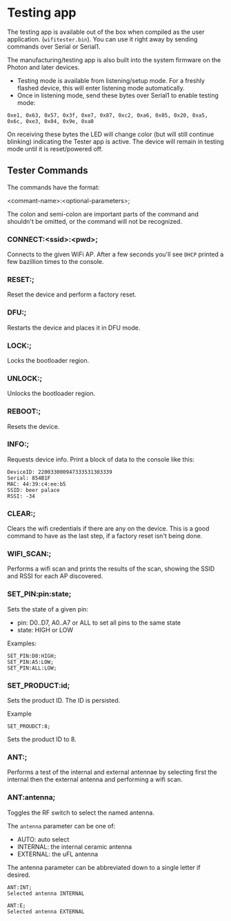 # Testing app

The testing app is available out of the box when compiled as the user application.
(`wifitester.bin`). You can use it right away by sending commands over Serial or Serial1.

The manufacturing/testing app is also built into the system firmware on the Photon
and later devices.

- Testing mode is available from listening/setup mode. For a freshly flashed device, this will enter listening mode automatically. 
- Once in listening mode, send these bytes over Serial1 to enable testing mode:
 
```
0xe1, 0x63, 0x57, 0x3f, 0xe7, 0x87, 0xc2, 0xa6, 0x85, 0x20, 0xa5, 0x6c, 0xe3, 0x04, 0x9e, 0xa0
```

On receiving these bytes the LED will change color (but will still continue blinking) indicating
the Tester app is active. The device will remain in testing mode until it is reset/powered off.




## Tester Commands

The commands have the format:

&lt;commant-name&gt;:&lt;optional-parameters&gt;;

The colon and semi-colon are important parts of the command and shouldn't be omitted, or the command will not be recognized.


### CONNECT:&lt;ssid&gt;:&lt;pwd&gt;;

Connects to the given WiFi AP. After a few seconds you'll see `DHCP` printed a few bazillion times to the console.

### RESET:;

Reset the device and perform a factory reset.

### DFU:;

Restarts the device and places it in DFU mode.

### LOCK:;

Locks the bootloader region.

### UNLOCK:;

Unlocks the bootloader region.

### REBOOT:;

Resets the device.

### INFO:; 

Requests device info. Print a block of data to the console like this:

```
DeviceID: 220033000947333531303339
Serial: 854B1F
MAC: 44:39:c4:ee:b5
SSID: beer palace
RSSI: -34
```

### CLEAR:;

Clears the wifi credentials if there are any on the device. This is a good command to have as the last step, if a factory reset isn't being done.

### WIFI_SCAN:;

Performs a wifi scan and prints the results of the scan, showing the SSID and RSSI for each AP discovered.

### SET_PIN:pin:state;

Sets the state of a given pin:

- pin: D0..D7, A0..A7 or ALL to set all pins to the same state
- state: HIGH or LOW

Examples:

```
SET_PIN:D0:HIGH;
SET_PIN:A5:LOW;
SET_PIN:ALL:LOW;
```

### SET_PRODUCT:id;

Sets the product ID. The ID is persisted.

Example

```
SET_PROUDCT:8;
```
Sets the product ID to 8.


### ANT:;

Performs a test of the internal and external antennae by selecting first the internal then the external
antenna and performing a wifi scan.

### ANT:antenna;

Toggles the RF switch to select the named antenna. 

The `antenna` parameter can be one of:
- AUTO: auto select
- INTERNAL: the internal ceramic antenna
- EXTERNAL: the uFL antenna

The antenna parameter can be abbreviated down to a single letter if desired. 

```
ANT:INT;
Selected antenna INTERNAL

ANT:E;
Selected antenna EXTERNAL
```





